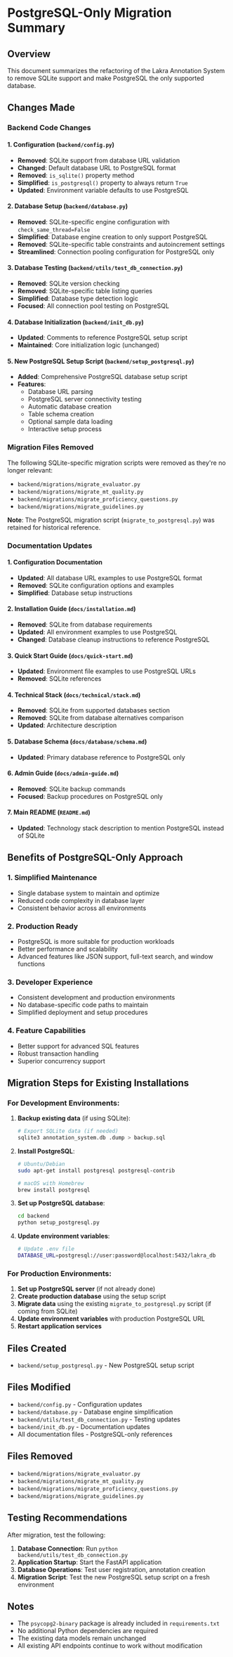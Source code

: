 # PostgreSQL-Only Migration Summary

## Overview
This document summarizes the refactoring of the Lakra Annotation System to remove SQLite support and make PostgreSQL the only supported database.

## Changes Made

### Backend Code Changes

#### 1. Configuration (`backend/config.py`)
- **Removed**: SQLite support from database URL validation
- **Changed**: Default database URL to PostgreSQL format
- **Removed**: `is_sqlite()` property method
- **Simplified**: `is_postgresql()` property to always return `True`
- **Updated**: Environment variable defaults to use PostgreSQL

#### 2. Database Setup (`backend/database.py`)
- **Removed**: SQLite-specific engine configuration with `check_same_thread=False`
- **Simplified**: Database engine creation to only support PostgreSQL
- **Removed**: SQLite-specific table constraints and autoincrement settings
- **Streamlined**: Connection pooling configuration for PostgreSQL only

#### 3. Database Testing (`backend/utils/test_db_connection.py`)
- **Removed**: SQLite version checking
- **Removed**: SQLite-specific table listing queries
- **Simplified**: Database type detection logic
- **Focused**: All connection pool testing on PostgreSQL

#### 4. Database Initialization (`backend/init_db.py`)
- **Updated**: Comments to reference PostgreSQL setup script
- **Maintained**: Core initialization logic (unchanged)

#### 5. New PostgreSQL Setup Script (`backend/setup_postgresql.py`)
- **Added**: Comprehensive PostgreSQL database setup script
- **Features**: 
  - Database URL parsing
  - PostgreSQL server connectivity testing
  - Automatic database creation
  - Table schema creation
  - Optional sample data loading
  - Interactive setup process

### Migration Files Removed
The following SQLite-specific migration scripts were removed as they're no longer relevant:
- `backend/migrations/migrate_evaluator.py`
- `backend/migrations/migrate_mt_quality.py` 
- `backend/migrations/migrate_proficiency_questions.py`
- `backend/migrations/migrate_guidelines.py`

**Note**: The PostgreSQL migration script (`migrate_to_postgresql.py`) was retained for historical reference.

### Documentation Updates

#### 1. Configuration Documentation
- **Updated**: All database URL examples to use PostgreSQL format
- **Removed**: SQLite configuration options and examples
- **Simplified**: Database setup instructions

#### 2. Installation Guide (`docs/installation.md`)
- **Removed**: SQLite from database requirements
- **Updated**: All environment examples to use PostgreSQL
- **Changed**: Database cleanup instructions to reference PostgreSQL

#### 3. Quick Start Guide (`docs/quick-start.md`)
- **Updated**: Environment file examples to use PostgreSQL URLs
- **Removed**: SQLite references

#### 4. Technical Stack (`docs/technical/stack.md`)
- **Removed**: SQLite from supported databases section
- **Removed**: SQLite from database alternatives comparison
- **Updated**: Architecture description

#### 5. Database Schema (`docs/database/schema.md`)
- **Updated**: Primary database reference to PostgreSQL only

#### 6. Admin Guide (`docs/admin-guide.md`)
- **Removed**: SQLite backup commands
- **Focused**: Backup procedures on PostgreSQL only

#### 7. Main README (`README.md`)
- **Updated**: Technology stack description to mention PostgreSQL instead of SQLite

## Benefits of PostgreSQL-Only Approach

### 1. **Simplified Maintenance**
- Single database system to maintain and optimize
- Reduced code complexity in database layer
- Consistent behavior across all environments

### 2. **Production Ready**
- PostgreSQL is more suitable for production workloads
- Better performance and scalability
- Advanced features like JSON support, full-text search, and window functions

### 3. **Developer Experience**
- Consistent development and production environments
- No database-specific code paths to maintain
- Simplified deployment and setup procedures

### 4. **Feature Capabilities**
- Better support for advanced SQL features
- Robust transaction handling
- Superior concurrency support

## Migration Steps for Existing Installations

### For Development Environments:
1. **Backup existing data** (if using SQLite):
   ```bash
   # Export SQLite data (if needed)
   sqlite3 annotation_system.db .dump > backup.sql
   ```

2. **Install PostgreSQL**:
   ```bash
   # Ubuntu/Debian
   sudo apt-get install postgresql postgresql-contrib
   
   # macOS with Homebrew
   brew install postgresql
   ```

3. **Set up PostgreSQL database**:
   ```bash
   cd backend
   python setup_postgresql.py
   ```

4. **Update environment variables**:
   ```bash
   # Update .env file
   DATABASE_URL=postgresql://user:password@localhost:5432/lakra_db
   ```

### For Production Environments:
1. **Set up PostgreSQL server** (if not already done)
2. **Create production database** using the setup script
3. **Migrate data** using the existing `migrate_to_postgresql.py` script (if coming from SQLite)
4. **Update environment variables** with production PostgreSQL URL
5. **Restart application services**

## Files Created
- `backend/setup_postgresql.py` - New PostgreSQL setup script

## Files Modified
- `backend/config.py` - Configuration updates
- `backend/database.py` - Database engine simplification  
- `backend/utils/test_db_connection.py` - Testing updates
- `backend/init_db.py` - Documentation updates
- All documentation files - PostgreSQL-only references

## Files Removed
- `backend/migrations/migrate_evaluator.py`
- `backend/migrations/migrate_mt_quality.py`
- `backend/migrations/migrate_proficiency_questions.py`
- `backend/migrations/migrate_guidelines.py`

## Testing Recommendations

After migration, test the following:
1. **Database Connection**: Run `python backend/utils/test_db_connection.py`
2. **Application Startup**: Start the FastAPI application
3. **Database Operations**: Test user registration, annotation creation
4. **Migration Script**: Test the new PostgreSQL setup script on a fresh environment

## Notes

- The `psycopg2-binary` package is already included in `requirements.txt`
- No additional Python dependencies are required
- The existing data models remain unchanged
- All existing API endpoints continue to work without modification
